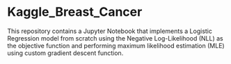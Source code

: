 # Kaggle_Breast_Cancer

This repository contains a Jupyter Notebook that implements a Logistic Regression model from scratch using the Negative Log-Likelihood (NLL) as the objective function and performing maximum likelihood estimation (MLE) using custom gradient descent function.
